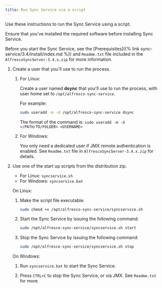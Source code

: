 ```yaml
---
title: Run Sync Service via a script
---
```


Use these instructions to run the Sync Service using a script.

Ensure that you've installed the required software before installing Sync Service.

Before you start the Sync Service, see the [Prerequisites]({% link sync-service/3.4/install/index.md %}) and `Readme.txt` file included in the `AlfrescoSyncServer-3.4.x.zip` for more information.

1. Create a user that you'll use to run the process.

    1. For Linux:

        Create a user named **dsync** that you'll use to run the process, with user home set to `/opt/alfresco-sync-service`.

        For example:

        ```bash
        sudo useradd -m -d /opt/alfresco-sync-service dsync
        ```

        The format of the command is: `sudo useradd -m -d </PATH/TO/FOLDER> <USERNAME>`

    2. For Windows:

        You only need a dedicated user if JMX remote authentication is enabled. See `Readme.txt` file in `AlfrescoSyncServer-3.4.x.zip` for details.

2. Use one of the start up scripts from the distribution zip.

    * For Linux: `syncservice.sh`
    * For Windows: `syncservice.bat`

    On Linux:

    1. Make the script file executable:

        ```bash
        sudo chmod +x /opt/alfresco-sync-service/syncservice.sh
        ```

    2. Start the Sync Service by issuing the following command:

        ```bash
        sudo /opt/alfresco-sync-service/syncservice.sh start
        ```

    3. Stop the Sync Service by issuing the following command:

        ```bash
        sudo /opt/alfresco-sync-service/syncservice.sh stop
        ```

    On Windows:

    1. Run `syncservice.bat` to start the Sync Service.

    2. Press `CTRL+C` to stop the Sync Service, or via JMX. See `Readme.txt` for more.
